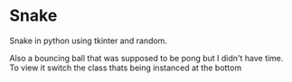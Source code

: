 # Snake
Snake in python using tkinter and random.

Also a bouncing ball that was supposed to be pong but I didn't have time. To view it switch the class thats being instanced at the bottom
